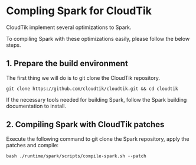 # Compling Spark for CloudTik
CloudTik implement several optimizations to Spark. 

To compiling Spark with these optimizations easily, please follow the below steps.

## 1. Prepare the build environment

The first thing we will do is to git clone the CloudTik repository.
```
git clone https://github.com/cloudtik/cloudtik.git && cd cloudtik
```

If the necessary tools needed for building Spark,
follow the Spark building documentation to install.

## 2. Compiling Spark with CloudTik patches

Execute the following command to git clone the Spark repository,
apply the patches and compile:

```
bash ./runtime/spark/scripts/compile-spark.sh --patch
```
